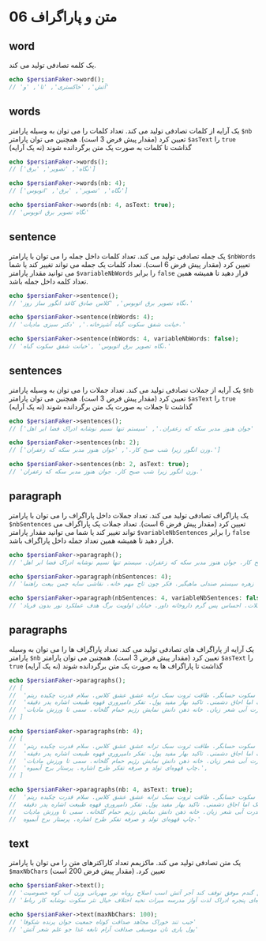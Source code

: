 # 06 متن و پاراگراف

## word

یک کلمه تصادفی تولید می کند.

```php
echo $persianFaker->word();
// 'آتش', 'خاکستری', 'تا', 'و'
```

## words

یک آرایه از کلمات تصادفی تولید می کند. تعداد کلمات را می توان به وسیله پارامتر `$nb` تعیین کرد (مقدار پیش فرض 3 است). همچنین می توان پارامتر `$asText` را `true` گذاشت تا کلمات به صورت یک متن برگردانده شوند (نه یک آرایه)

```php
echo $persianFaker->words();
// ['نگاه', 'تصویر', 'برق']

echo $persianFaker->words(nb: 4);
// ['نگاه', 'تصویر', 'برق', 'اتوبوس']

echo $persianFaker->words(nb: 4, asText: true);
// 'نگاه تصویر برق اتوبوس'
```

## sentence

یک جمله تصادفی تولید می کند. تعداد کلمات داخل جمله را می توان با پارامتر `$nbWords` تعیین کرد (مقدار پیش فرض 6 است). تعداد کلمات یک جمله می تواند تغییر کند یا شما می توانید مقدار پارامتر `$variableNbWords` را برابر `false` قرار دهید تا همیشه همین تعداد کلمه داخل جمله باشد.

```php
echo $persianFaker->sentence();
// 'نگاه تصویر برق اتوبوس', 'کلاس صادق کاغذ انگور ساز روز.'

echo $persianFaker->sentence(nbWords: 4);
// 'خیانت شفق سکوت گیاه آشپزخانه.', 'دکتر سبزی مادیات.'

echo $persianFaker->sentence(nbWords: 4, variableNbWords: false);
// 'نگاه تصویر برق اتوبوس' ,'خیانت شفق سکوت گیاه.'
```

## sentences

یک آرایه از جملات تصادفی تولید می کند. تعداد جملات را می توان به وسیله پارامتر `$nb` تعیین کرد (مقدار پیش فرض 3 است). همچنین می توان پارامتر `$asText` را `true` گذاشت تا جملات به صورت یک متن برگردانده شوند (نه یک آرایه)

```php
echo $persianFaker->sentences();
// ['وزن انگور زیرا شب صبح کار.', 'جوان هنوز مدبر سکه که زعفران.', 'سیستم تنها نسیم نوشابه ادراک فضا ابر اهل.']

echo $persianFaker->sentences(nb: 2);
// ['وزن انگور زیرا شب صبح کار.', 'جوان هنوز مدبر سکه که زعفران.']

echo $persianFaker->sentences(nb: 2, asText: true);
// 'وزن انگور زیرا شب صبح کار. جوان هنوز مدبر سکه که زعفران.'
```

## paragraph

یک پاراگراف تصادفی تولید می کند. تعداد جملات داخل پاراگراف را می توان با پارامتر `$nbSentences` تعیین کرد (مقدار پیش فرض 6 است). تعداد جملات یک پاراگراف می تواند تغییر کند یا شما می توانید مقدار پارامتر `$variableNbSentences` را برابر `false` قرار دهید تا همیشه همین تعداد جمله داخل پاراگراف باشد.

```php
echo $persianFaker->paragraph();
// 'وزن انگور زیرا شب صبح کار. جوان هنوز مدبر سکه که زعفران. سیستم تنها نسیم نوشابه ادراک فضا ابر اهل.'

echo $persianFaker->paragraph(nbSentences: 4);
// 'دست بازار اعتبار ارزش پل. هوش باد رادیو سبز دلبستگی. بدون کتاب زهره سیستم صندلی ماهیگیر. فکر چون تاج مهم خانه. نقاشی سایه چمن بیعت راهنما.'

echo $persianFaker->paragraph(nbSentences: 4, variableNbSentences: false);
// 'آرام آتش بیمارستان. زرد قدرت خیانت شکلات. احساس پس گرم داروخانه داور. خیابان اولویت برگ هدف عملکرد نور بدون فریاد.'
```

## paragraphs

یک آرایه از پاراگراف های تصادفی تولید می کند. تعداد پاراگراف ها را می توان به وسیله پارامتر `$nb` تعیین کرد (مقدار پیش فرض 3 است). همچنین می توان پارامتر `$asText` را `true` گذاشت تا پاراگراف ها به صورت یک متن برگردانده شوند (نه یک آرایه)

```php
echo $persianFaker->paragraphs();
// [
//  'زنجبیل میراث بزرگ کتابخانه. دامپروری لذت زنبور احسان فعالیت سکوت حسابگر. طاقت ثروت سبک ترانه عشق عشق کلاس. سلام قدرت چکیده ریتم.',
//  'احسان خیابان آب سیستم سبک اما اجاق دشمنی. تاکید بهار مفید پول. تفکر دامپروری قهوه طبیعت اشاره پدر دقیقه.',
//  'کاغذ قدرت آبی شعر زیان. خانه ذهن دانش نمایش رژیم حمام گلخانه. سمی تا ورزش مادیات.',
// ]

echo $persianFaker->paragraphs(nb: 4);
// [
//  'زنجبیل میراث بزرگ کتابخانه. دامپروری لذت زنبور احسان فعالیت سکوت حسابگر. طاقت ثروت سبک ترانه عشق عشق کلاس. سلام قدرت چکیده ریتم.',
//  'احسان خیابان آب سیستم سبک اما اجاق دشمنی. تاکید بهار مفید پول. تفکر دامپروری قهوه طبیعت اشاره پدر دقیقه.',
//  'کاغذ قدرت آبی شعر زیان. خانه ذهن دانش نمایش رژیم حمام گلخانه. سمی تا ورزش مادیات.',
//  'چاپ قهوه‌ای تولد و صرفه تفکر طرح اشاره. پرستار برج آبمیوه.',
// ]

echo $persianFaker->paragraphs(nb: 4, asText: true);
//  'زنجبیل میراث بزرگ کتابخانه. دامپروری لذت زنبور احسان فعالیت سکوت حسابگر. طاقت ثروت سبک ترانه عشق عشق کلاس. سلام قدرت چکیده ریتم.\n
//  احسان خیابان آب سیستم سبک اما اجاق دشمنی. تاکید بهار مفید پول. تفکر دامپروری قهوه طبیعت اشاره پدر دقیقه.\n
//  کاغذ قدرت آبی شعر زیان. خانه ذهن دانش نمایش رژیم حمام گلخانه. سمی تا ورزش مادیات.\n
//  چاپ قهوه‌ای تولد و صرفه تفکر طرح اشاره. پرستار برج آبمیوه.'
```

## text

یک متن تصادفی تولید می کند. ماکزیمم تعداد کاراکترهای متن را می توان با پارامتر `$maxNbChars` تعیین کرد. (مقدار پیش فرض 200 است)

```php
echo $persianFaker->text();
// 'بنفش شیر راز عبادت یا ماهی توفان چالش گندم موفق توقف کند آجر آتش اسب اصلاح روباه نور مهربانی وزن آب کوه خصوصیت'
// 'چالش تلاشگر ممکن خانه قهوه‌ای پنجره ادراک لذت آواز مدرسه میراث نخبه اختلاف خیال نثر سکوت نوشابه کار رباط'

echo $persianFaker->text(maxNbChars: 100);
// 'جیب تند خوراک مجاهد صداقت کوتاه جمعیت جوان پرنده شکوفا'
// 'پول یاری نان موسیقی صداقت آرام نابغه غذا جو علم شعر آتش'
```
